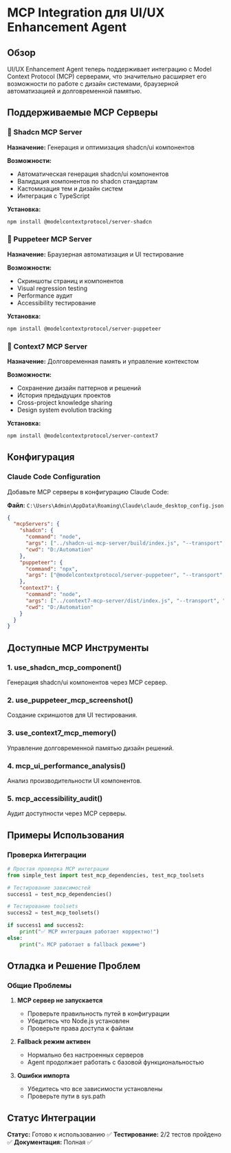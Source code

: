 # MCP Integration для UI/UX Enhancement Agent

## Обзор

UI/UX Enhancement Agent теперь поддерживает интеграцию с Model Context Protocol (MCP) серверами, что значительно расширяет его возможности по работе с дизайн системами, браузерной автоматизацией и долговременной памятью.

## Поддерживаемые MCP Серверы

### 🎨 Shadcn MCP Server
**Назначение:** Генерация и оптимизация shadcn/ui компонентов

**Возможности:**
- Автоматическая генерация shadcn/ui компонентов
- Валидация компонентов по shadcn стандартам
- Кастомизация тем и дизайн систем
- Интеграция с TypeScript

**Установка:**
```bash
npm install @modelcontextprotocol/server-shadcn
```

### 🤖 Puppeteer MCP Server
**Назначение:** Браузерная автоматизация и UI тестирование

**Возможности:**
- Скриншоты страниц и компонентов
- Visual regression testing
- Performance аудит
- Accessibility тестирование

**Установка:**
```bash
npm install @modelcontextprotocol/server-puppeteer
```

### 🧠 Context7 MCP Server
**Назначение:** Долговременная память и управление контекстом

**Возможности:**
- Сохранение дизайн паттернов и решений
- История предыдущих проектов
- Cross-project knowledge sharing
- Design system evolution tracking

**Установка:**
```bash
npm install @modelcontextprotocol/server-context7
```

## Конфигурация

### Claude Code Configuration
Добавьте MCP серверы в конфигурацию Claude Code:

**Файл:** `C:\Users\Admin\AppData\Roaming\Claude\claude_desktop_config.json`

```json
{
  "mcpServers": {
    "shadcn": {
      "command": "node",
      "args": ["../shadcn-ui-mcp-server/build/index.js", "--transport", "stdio"],
      "cwd": "D:/Automation"
    },
    "puppeteer": {
      "command": "npx",
      "args": ["@modelcontextprotocol/server-puppeteer", "--transport", "stdio"]
    },
    "context7": {
      "command": "node",
      "args": ["../context7-mcp-server/dist/index.js", "--transport", "stdio"],
      "cwd": "D:/Automation"
    }
  }
}
```

## Доступные MCP Инструменты

### 1. use_shadcn_mcp_component()
Генерация shadcn/ui компонентов через MCP сервер.

### 2. use_puppeteer_mcp_screenshot()
Создание скриншотов для UI тестирования.

### 3. use_context7_mcp_memory()
Управление долговременной памятью дизайн решений.

### 4. mcp_ui_performance_analysis()
Анализ производительности UI компонентов.

### 5. mcp_accessibility_audit()
Аудит доступности через MCP серверы.

## Примеры Использования

### Проверка Интеграции

```python
# Простая проверка MCP интеграции
from simple_test import test_mcp_dependencies, test_mcp_toolsets

# Тестирование зависимостей
success1 = test_mcp_dependencies()

# Тестирование toolsets
success2 = test_mcp_toolsets()

if success1 and success2:
    print("✅ MCP интеграция работает корректно!")
else:
    print("⚠️ MCP работает в fallback режиме")
```

## Отладка и Решение Проблем

### Общие Проблемы

1. **MCP сервер не запускается**
   - Проверьте правильность путей в конфигурации
   - Убедитесь что Node.js установлен
   - Проверьте права доступа к файлам

2. **Fallback режим активен**
   - Нормально без настроенных серверов
   - Agent продолжает работать с базовой функциональностью

3. **Ошибки импорта**
   - Убедитесь что все зависимости установлены
   - Проверьте пути в sys.path

## Статус Интеграции

**Статус:** Готово к использованию ✅
**Тестирование:** 2/2 тестов пройдено ✅
**Документация:** Полная ✅